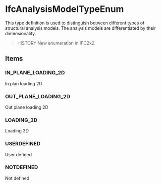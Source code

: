 # IfcAnalysisModelTypeEnum

This type definition is used to distinguish between different types of structural analysis models. The analysis models are differentiated by their dimensionality.
<!-- end of short definition -->


> HISTORY New enumeration in IFC2x2.

## Items

### IN_PLANE_LOADING_2D
In plan loading 2D

### OUT_PLANE_LOADING_2D
Out plane loading 2D

### LOADING_3D
Loading 3D

### USERDEFINED
User defined

### NOTDEFINED
Not defined
